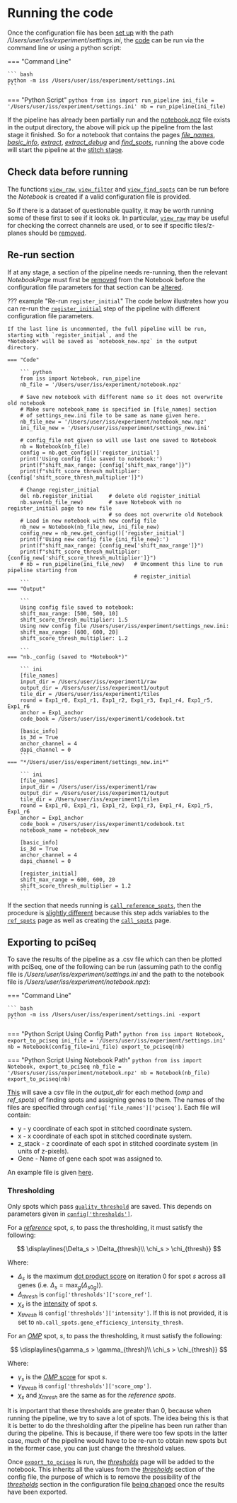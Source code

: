 # Running the code

Once the configuration file has been [set up](config_setup.md) with the path */Users/user/iss/experiment/settings.ini*, 
the [code](code/pipeline/run.md#iss.pipeline.run.run_pipeline) can be run via the command line or using a python script:

=== "Command Line"

    ``` bash
    python -m iss /Users/user/iss/experiment/settings.ini
    ```

=== "Python Script"
    ``` python
    from iss import run_pipeline
    ini_file = '/Users/user/iss/experiment/settings.ini'
    nb = run_pipeline(ini_file)
    ```

If the pipeline has already been partially run and the [notebook.npz](notebook.md) file exists in the output directory, 
the above will pick up the pipeline from the last stage it finished. So for a notebook that contains the pages 
[*file_names*](notebook_comments.md#file_names), [*basic_info*](notebook_comments.md#basic_info),
[*extract*](notebook_comments.md#extract), [*extract_debug*](notebook_comments.md#extract_debug) and 
[*find_spots*](notebook_comments.md#find_spots), running the above code will start the pipeline at
the [stitch stage](code/pipeline/run.md#iss.pipeline.run.run_stitch).

## Check data before running
The functions [`view_raw`](pipeline/extract.md#raw-data), 
[`view_filter`](pipeline/extract.md#viewer) and [`view_find_spots`](pipeline/find_spots.md#viewer) 
can be run before the *Notebook* is created if a valid configuration file is provided.

So if there is a dataset of questionable quality, it may be worth running some of these first to see if it 
looks ok. In particular, [`view_raw`](pipeline/extract.md#raw-data) may be useful for checking the correct
channels are used, or to see if specific tiles/z-planes should be 
[removed](config_setup.md#using-a-subset-of-the-raw-data).

## Re-run section
If at any stage, a section of the pipeline needs re-running, then the relevant *NotebookPage* must first be 
[removed](notebook.md#deleting-a-notebookpage) from the Notebook before the configuration file parameters for that 
section can be [altered](notebook.md#configuration-file).

??? example "Re-run `register_initial`"
    The code below illustrates how you can re-run the [`register_initial`](pipeline/register_initial.md) step
    of the pipeline with different configuration file parameters. 
    
    If the last line is uncommented, the full pipeline will be run, starting with `register_initial`, and the 
    *Notebook* will be saved as `notebook_new.npz` in the output directory.

    === "Code"

        ``` python
        from iss import Notebook, run_pipeline
        nb_file = '/Users/user/iss/experiment/notebook.npz'
        
        # Save new notebook with different name so it does not overwrite old notebook
        # Make sure notebook_name is specified in [file_names] section 
        # of settings_new.ini file to be same as name given here.
        nb_file_new = '/Users/user/iss/experiment/notebook_new.npz'
        ini_file_new = '/Users/user/iss/experiment/settings_new.ini'
    
        # config_file not given so will use last one saved to Notebook
        nb = Notebook(nb_file)
        config = nb.get_config()['register_initial']
        print('Using config file saved to notebook:')
        print(f"shift_max_range: {config['shift_max_range']}")
        print(f"shift_score_thresh_multiplier: {config['shift_score_thresh_multiplier']}")
    
        # Change register_initial
        del nb.register_initial     # delete old register_initial
        nb.save(nb_file_new)        # save Notebook with no register_initial page to new file 
                                    # so does not overwrite old Notebook
        # Load in new notebook with new config file
        nb_new = Notebook(nb_file_new, ini_file_new)
        config_new = nb_new.get_config()['register_initial']
        print(f'Using new config file {ini_file_new}:')
        print(f"shift_max_range: {config_new['shift_max_range']}")
        print(f"shift_score_thresh_multiplier: {config_new['shift_score_thresh_multiplier']}")
        # nb = run_pipeline(ini_file_new)   # Uncomment this line to run pipeline starting from
                                            # register_initial
        ```
    === "Output"

        ``` 
        Using config file saved to notebook:
        shift_max_range: [500, 500, 10]
        shift_score_thresh_multiplier: 1.5
        Using new config file /Users/user/iss/experiment/settings_new.ini:
        shift_max_range: [600, 600, 20]
        shift_score_thresh_multiplier: 1.2
    
        ```
    === "nb._config (saved to *Notebook*)"
    
        ``` ini
        [file_names]
        input_dir = /Users/user/iss/experiment1/raw
        output_dir = /Users/user/iss/experiment1/output
        tile_dir = /Users/user/iss/experiment1/tiles
        round = Exp1_r0, Exp1_r1, Exp1_r2, Exp1_r3, Exp1_r4, Exp1_r5, Exp1_r6
        anchor = Exp1_anchor
        code_book = /Users/user/iss/experiment1/codebook.txt
    
        [basic_info]
        is_3d = True
        anchor_channel = 4
        dapi_channel = 0
        ```
    === "*/Users/user/iss/experiment/settings_new.ini*"
    
        ``` ini
        [file_names]
        input_dir = /Users/user/iss/experiment1/raw
        output_dir = /Users/user/iss/experiment1/output
        tile_dir = /Users/user/iss/experiment1/tiles
        round = Exp1_r0, Exp1_r1, Exp1_r2, Exp1_r3, Exp1_r4, Exp1_r5, Exp1_r6
        anchor = Exp1_anchor
        code_book = /Users/user/iss/experiment1/codebook.txt
        notebook_name = notebook_new
    
        [basic_info]
        is_3d = True
        anchor_channel = 4
        dapi_channel = 0

        [register_initial]
        shift_max_range = 600, 600, 20
        shift_score_thresh_multiplier = 1.2
        ```

If the section that needs running is [`call_reference_spots`](code/pipeline/call_reference_spots.md), 
then the procedure is 
[slightly different](pipeline/call_reference_spots.md#re-run-call_reference_spots) because
this step adds variables to the [`ref_spots`](notebook_comments.md#ref_spots) page as well as creating the 
[`call_spots`](notebook_comments.md#call_spots) page.

## Exporting to pciSeq
To save the results of the pipeline as a .csv file which can then be plotted with pciSeq, one  of 
the following can be run (assuming path to the config file is */Users/user/iss/experiment/settings.ini* 
and the path to the notebook file is */Users/user/iss/experiment/notebook.npz*):

=== "Command Line"

    ``` bash
    python -m iss /Users/user/iss/experiment/settings.ini -export
    ```

=== "Python Script Using Config Path"
    ``` python
    from iss import Notebook, export_to_pciseq
    ini_file = '/Users/user/iss/experiment/settings.ini'
    nb = Notebook(config_file=ini_file)
    export_to_pciseq(nb)
    ```

=== "Python Script Using Notebook Path"
    ``` python
    from iss import Notebook, export_to_pciseq
    nb_file = '/Users/user/iss/experiment/notebook.npz'
    nb = Notebook(nb_file)
    export_to_pciseq(nb)
    ```

[This](code/utils/pciseq.md#iss.utils.pciseq.export_to_pciseq) will save a csv file in the *output_dir* for each method 
(*omp* and *ref_spots*) of finding spots and assigning genes to them.
The names of the files are specified through `config['file_names']['pciseq']`. Each file will contain:

- y - y coordinate of each spot in stitched coordinate system.
- x - x coordinate of each spot in stitched coordinate system.
- z_stack - z coordinate of each spot in stitched coordinate system (in units of z-pixels).
- Gene - Name of gene each spot was assigned to.

An example file is given [here](files/pciseq_omp.csv).

### Thresholding
Only spots which pass [`quality_threshold`](code/call_spots/qual_check.md#iss.call_spots.qual_check.quality_threshold)
are saved. This depends on parameters given in [`config['thresholds']`](config.md#thresholds).

For a [*reference*](pipeline/call_reference_spots.md) spot, $s$, to pass the thresholding, it must satisfy 
the following:

$$
\displaylines{\Delta_s > \Delta_{thresh}\\ \chi_s > \chi_{thresh}}
$$

Where:

* $\Delta_s$ is the maximum [dot product score](pipeline/call_reference_spots.md#dot-product-score) on iteration 0
  for spot $s$ across all genes (i.e. $\Delta_s = \max_g(\Delta_{s0g})$).
* $\Delta_{thresh}$ is `config['thresholds']['score_ref']`.
* $\chi_s$ is the [intensity](pipeline/call_reference_spots.md#intensity) of spot $s$.
* $\chi_{thresh}$ is `config['thresholds']['intensity']`. If this is not provided, it is set to
`nb.call_spots.gene_efficiency_intensity_thresh`.

For an [*OMP*](pipeline/omp.md) spot, $s$, to pass the thresholding, it must satisfy the following:

$$
\displaylines{\gamma_s > \gamma_{thresh}\\ \chi_s > \chi_{thresh}}
$$

Where:

* $\gamma_s$ is the [*OMP* score](pipeline/omp.md#omp-score) for spot $s$.
* $\gamma_{thresh}$ is `config['thresholds']['score_omp']`.
* $\chi_s$ and $\chi_{thresh}$ are the same as for the *reference spots*.

It is important that these thresholds are greater than 0, because when running the pipeline, we try to save a lot 
of spots. The idea being this is that it is better to do the thresholding after the pipeline has been run rather than 
during the pipeline. This is because, if there were too few spots in the latter case, much of the pipeline would
have to be re-run to obtain new spots but in the former case, you can just change the threshold values.

Once [`export_to_pciseq`](code/utils/pciseq.md#iss.utils.pciseq.export_to_pciseq) is run, the
[*thresholds*](notebook_comments.md#thresholds) page will be added to the notebook. This
inherits all the values from the [*thresholds*](config.md#thresholds) section of the config file, the purpose of which
is to remove the possibility of the [*thresholds*](config.md#thresholds) section in the configuration
file [being changed](notebook.md#configuration-file) once the results have been exported.